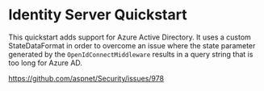 # Identity Server Quickstart

This quickstart adds support for Azure Active Directory.  It uses a custom StateDataFormat
in order to overcome an issue where the state parameter generated by the `OpenIdConnectMiddleware`
results in a query string that is too long for Azure AD.

https://github.com/aspnet/Security/issues/978